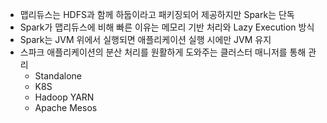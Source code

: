 - 맵리듀스는 HDFS과 함께 하둡이라고 패키징되어 제공하지만 Spark는 단독  
- Spark가 맵리듀스에 비해 빠른 이유는 메모리 기반 처리와 Lazy Execution 방식
- Spark는 JVM 위에서 실행되면 애플리케이션 실행 시에만 JVM 유지  
- 스파크 애플리케이션의 분산 처리를 원활하게 도와주는 클러스터 매니저를 통해 관리
  - Standalone
  - K8S
  - Hadoop YARN
  - Apache Mesos